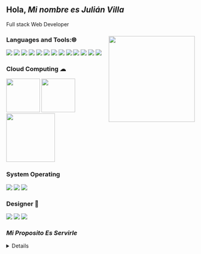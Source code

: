 ## Hola, _Mi nombre es Julián Villa_
Full stack Web Developer
<div>
<img align='right' src="https://media.giphy.com/media/M9gbBd9nbDrOTu1Mqx/giphy.gif" width="230">
<div/>  

### Languages and Tools:🌐
  
<img src = "https://img.shields.io/badge/-HTML5-E34F26?style=flat&logo=html5&logoColor=white"> <img src = "https://img.shields.io/badge/-CSS3-1572B6?style=flat&logo=css3&logoColor=white">
<img src="https://img.shields.io/badge/-Bootstrap-563D7C?style=flat&logo=bootstrap&logoColor=white">
<img src="https://img.shields.io/badge/-JavaScript-eed718?style=flat&logo=javascript&logoColor=ffffff">
<img src="https://img.shields.io/badge/-Sass-cc6699?style=flat&logo=sass&logoColor=ffffff">
<img src="https://img.shields.io/badge/-React-000000?style=flat&logo=react&logoColor=00c8ff">
<img src="https://img.shields.io/badge/-MongoDB-4DB33D?style=flat&logo=mongodb&logoColor=FFFFFF">
<img src="https://img.shields.io/badge/-MySQL-F29111?style=flat&logo=mysql&logoColor=FFFFFF">
<img src="https://img.shields.io/badge/-Progressive Web Apps-5A0FC8?style=flat">
<img src="http://img.shields.io/badge/-Git-F1502F?style=flat&logo=git&logoColor=FFFFFF">
<img src="http://img.shields.io/badge/-Github-000000?style=flat&logo=github&logoColor=FFFFFF">
<img src="http://img.shields.io/badge/-VS%20Code-007ACC?style=flat&logo=visual%20studio%20code&logoColor=white">
<img src="https://img.shields.io/badge/Tailwind_CSS-38B2AC?style=flat&logo=tailwind-css&logoColor=white">

  
### Cloud Computing ☁
  
<img src= "https://www.masip.es/wp-content/uploads/2020/08/aws-logo.png" width= '90px'/> <img src= "https://internetrepublica.com/wp-content/uploads/2019/07/google-cloud.jpg" width= '90px'/>
<img src= "https://planetachatbot.com/wp-content/uploads/2021/05/DIALOGFLOW.png" width= '130px'/>
  
### System Operating
  
<img src="https://img.shields.io/badge/Windows-0078D6?style=flat&logo=windows&logoColor=white"> <img src="https://img.shields.io/badge/iOS-000000?style=fv=ios&logoColor=white"> 
<img src="https://img.shields.io/badge/Ubuntu-E95420?style=flat&logo=ubuntu&logoColor=white">

### Designer 🎨
  
<img src="https://aleen42.github.io/badges/src/photoshop.svg"> <img src="https://aleen42.github.io/badges/src/illustrator.svg"> <img src="https://aleen42.github.io/badges/src/premiere.svg">
  
  




### _Mi Proposito Es Servirle_

<details>
  juan 3:16  🙏🏽
  <br />
   16 »Pues Dios amó tanto al mundo que dio a su único Hijo, para que todo el que crea en él no se pierda, sino que tenga vida eterna.
</details>

<!--
**julianvilla7/julianvilla7** is a ✨ _special_ ✨ repository because its `README.md` (this file) appears on your GitHub profile.

Here are some ideas to get you started:

- 🔭 I’m currently working on ...
- 🌱 I’m currently learning ...
- 👯 I’m looking to collaborate on ...
- 🤔 I’m looking for help with ...
- 💬 Ask me about ...
- 📫 How to reach me: ...
- 😄 Pronouns: ...
- ⚡ Fun fact: ...
-->
